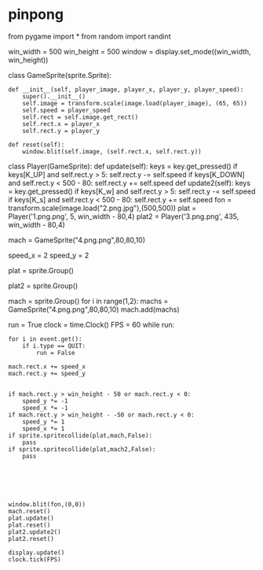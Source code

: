 # pinpong
from pygame import *
from random import randint




win_width = 500
win_height = 500
window = display.set_mode((win_width, win_height))


class GameSprite(sprite.Sprite):
 
    def __init__(self, player_image, player_x, player_y, player_speed):
        super().__init__()
        self.image = transform.scale(image.load(player_image), (65, 65))
        self.speed = player_speed
        self.rect = self.image.get_rect()
        self.rect.x = player_x
        self.rect.y = player_y
 
    def reset(self):
        window.blit(self.image, (self.rect.x, self.rect.y))





class Player(GameSprite):
    def update(self):
        keys = key.get_pressed()
        if keys[K_UP] and self.rect.y > 5:
            self.rect.y -= self.speed
        if keys[K_DOWN] and self.rect.y < 500 - 80:
            self.rect.y += self.speed
    def update2(self):
        keys = key.get_pressed()
        if keys[K_w] and self.rect.y > 5:
            self.rect.y -= self.speed
        if keys[K_s] and self.rect.y < 500 - 80:
            self.rect.y += self.speed
fon = transform.scale(image.load("2.png.jpg"),(500,500))
plat = Player('1.png.png', 5, win_width - 80,4)
plat2 = Player('3.png.png', 435, win_width - 80,4)


mach = GameSprite("4.png.png",80,80,10)



speed_x = 2
speed_y = 2

plat = sprite.Group()

plat2 = sprite.Group()

mach = sprite.Group()
for i in range(1,2):
    machs = GameSprite("4.png.png",80,80,10)
    mach.add(machs)

run = True
clock = time.Clock()
FPS = 60
while run:
    
    for i in event.get():
        if i.type == QUIT:
            run = False

    mach.rect.x += speed_x
    mach.rect.y += speed_y


    if mach.rect.y > win_height - 50 or mach.rect.y < 0:
        speed_y *= -1
        speed_x *= -1
    if mach.rect.y > win_height - -50 or mach.rect.y < 0:
        speed_y *= 1
        speed_x *= 1
    if sprite.spritecollide(plat,mach,False):
        pass
    if sprite.spritecollide(plat,mach2,False):
        pass






    window.blit(fon,(0,0))
    mach.reset()
    plat.update()
    plat.reset()
    plat2.update2()
    plat2.reset()    

    display.update()
    clock.tick(FPS)
